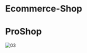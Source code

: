 # Ecommerce-Shop
# ProShop

![03](https://github.com/burhaann/MERN-Ecommerce-Shop/assets/74833053/7ebad9f8-7951-456e-9d19-dab9ab99f2cd)
